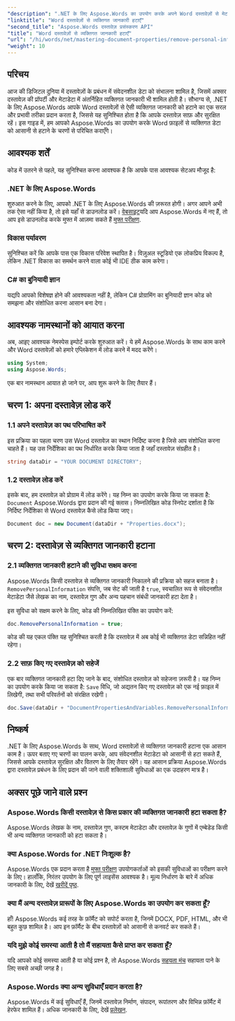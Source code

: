 ```yaml
---
"description": ".NET के लिए Aspose.Words का उपयोग करके अपने Word दस्तावेज़ों से मेटाडेटा और लेखक विवरण सहित व्यक्तिगत जानकारी को हटाने का तरीका जानें।"
"linktitle": "Word दस्तावेज़ों से व्यक्तिगत जानकारी हटाएँ"
"second_title": "Aspose.Words दस्तावेज़ प्रसंस्करण API"
"title": "Word दस्तावेज़ों से व्यक्तिगत जानकारी हटाएँ"
"url": "/hi/words/net/mastering-document-properties/remove-personal-information-word-document/"
"weight": 10
---
```


## परिचय

आज की डिजिटल दुनिया में दस्तावेज़ों के प्रबंधन में संवेदनशील डेटा को संभालना शामिल है, जिसमें अक्सर दस्तावेज़ की प्रॉपर्टी और मेटाडेटा में अंतर्निहित व्यक्तिगत जानकारी भी शामिल होती है। सौभाग्य से, .NET के लिए Aspose.Words आपके Word दस्तावेज़ों से ऐसी व्यक्तिगत जानकारी को हटाने का एक सरल और प्रभावी तरीका प्रदान करता है, जिससे यह सुनिश्चित होता है कि आपके दस्तावेज़ साफ़ और सुरक्षित रहें। इस गाइड में, हम आपको Aspose.Words का उपयोग करके Word फ़ाइलों से व्यक्तिगत डेटा को आसानी से हटाने के चरणों से परिचित कराएँगे।

## आवश्यक शर्तें

कोड में उतरने से पहले, यह सुनिश्चित करना आवश्यक है कि आपके पास आवश्यक सेटअप मौजूद है:

### .NET के लिए Aspose.Words

शुरुआत करने के लिए, आपको .NET के लिए Aspose.Words की ज़रूरत होगी। अगर आपने अभी तक ऐसा नहीं किया है, तो इसे यहाँ से डाउनलोड करें। [वेबसाइट](https://releases.aspose.com/words/net/)यदि आप Aspose.Words में नए हैं, तो आप इसे डाउनलोड करके मुफ्त में आज़मा सकते हैं [मुफ्त परीक्षण](https://releases.aspose.com/).

### विकास पर्यावरण

सुनिश्चित करें कि आपके पास एक विकास परिवेश स्थापित है। विज़ुअल स्टूडियो एक लोकप्रिय विकल्प है, लेकिन .NET विकास का समर्थन करने वाला कोई भी IDE ठीक काम करेगा।

### C# का बुनियादी ज्ञान

यद्यपि आपको विशेषज्ञ होने की आवश्यकता नहीं है, लेकिन C# प्रोग्रामिंग का बुनियादी ज्ञान कोड को समझना और संशोधित करना आसान बना देगा।

## आवश्यक नामस्थानों को आयात करना

अब, आइए आवश्यक नेमस्पेस इम्पोर्ट करके शुरुआत करें। ये हमें Aspose.Words के साथ काम करने और Word दस्तावेज़ों को हमारे एप्लिकेशन में लोड करने में मदद करेंगे।

```csharp
using System;
using Aspose.Words;
```

एक बार नामस्थान आयात हो जाने पर, आप शुरू करने के लिए तैयार हैं।

## चरण 1: अपना दस्तावेज़ लोड करें

### 1.1 अपने दस्तावेज़ का पथ परिभाषित करें

इस प्रक्रिया का पहला चरण उस Word दस्तावेज़ का स्थान निर्दिष्ट करना है जिसे आप संशोधित करना चाहते हैं। यह उस निर्देशिका का पथ निर्धारित करके किया जाता है जहाँ दस्तावेज़ संग्रहीत है।

```csharp
string dataDir = "YOUR DOCUMENT DIRECTORY";
```

### 1.2 दस्तावेज़ लोड करें

इसके बाद, हम दस्तावेज़ को प्रोग्राम में लोड करेंगे। यह निम्न का उपयोग करके किया जा सकता है: `Document` Aspose.Words द्वारा प्रदान की गई क्लास। निम्नलिखित कोड स्निपेट दर्शाता है कि निर्दिष्ट निर्देशिका से Word दस्तावेज़ कैसे लोड किया जाए।

```csharp
Document doc = new Document(dataDir + "Properties.docx");
```

## चरण 2: दस्तावेज़ से व्यक्तिगत जानकारी हटाना

### 2.1 व्यक्तिगत जानकारी हटाने की सुविधा सक्षम करना

Aspose.Words किसी दस्तावेज़ से व्यक्तिगत जानकारी निकालने की प्रक्रिया को सहज बनाता है। `RemovePersonalInformation` संपत्ति, जब सेट की जाती है `true`, स्वचालित रूप से संवेदनशील मेटाडेटा जैसे लेखक का नाम, दस्तावेज़ गुण और अन्य पहचान संबंधी जानकारी हटा देता है।

इस सुविधा को सक्षम करने के लिए, कोड की निम्नलिखित पंक्ति का उपयोग करें:

```csharp
doc.RemovePersonalInformation = true;
```

कोड की यह एकल पंक्ति यह सुनिश्चित करती है कि दस्तावेज़ में अब कोई भी व्यक्तिगत डेटा सन्निहित नहीं रहेगा।

### 2.2 साफ़ किए गए दस्तावेज़ को सहेजें

एक बार व्यक्तिगत जानकारी हटा दिए जाने के बाद, संशोधित दस्तावेज़ को सहेजना ज़रूरी है। यह निम्न का उपयोग करके किया जा सकता है: `Save` विधि, जो अद्यतन किए गए दस्तावेज़ को एक नई फ़ाइल में लिखेगी, तथा सभी परिवर्तनों को संरक्षित रखेगी।

```csharp
doc.Save(dataDir + "DocumentPropertiesAndVariables.RemovePersonalInformation.docx");
```

## निष्कर्ष

.NET के लिए Aspose.Words के साथ, Word दस्तावेज़ों से व्यक्तिगत जानकारी हटाना एक आसान काम है। ऊपर बताए गए चरणों का पालन करके, आप संवेदनशील मेटाडेटा को आसानी से हटा सकते हैं, जिससे आपके दस्तावेज़ सुरक्षित और वितरण के लिए तैयार रहेंगे। यह आसान प्रक्रिया Aspose.Words द्वारा दस्तावेज़ प्रबंधन के लिए प्रदान की जाने वाली शक्तिशाली सुविधाओं का एक उदाहरण मात्र है।

## अक्सर पूछे जाने वाले प्रश्न

### Aspose.Words किसी दस्तावेज़ से किस प्रकार की व्यक्तिगत जानकारी हटा सकता है?

Aspose.Words लेखक के नाम, दस्तावेज़ गुण, कस्टम मेटाडेटा और दस्तावेज़ के गुणों में एम्बेडेड किसी भी अन्य व्यक्तिगत जानकारी को हटा सकता है।

### क्या Aspose.Words for .NET निःशुल्क है?

Aspose.Words एक प्रदान करता है [मुफ्त परीक्षण](https://releases.aspose.com/) उपयोगकर्ताओं को इसकी सुविधाओं का परीक्षण करने के लिए। हालाँकि, निरंतर उपयोग के लिए पूर्ण लाइसेंस आवश्यक है। मूल्य निर्धारण के बारे में अधिक जानकारी के लिए, देखें [खरीदें पृष्ठ](https://purchase.aspose.com/buy).

### क्या मैं अन्य दस्तावेज़ प्रारूपों के लिए Aspose.Words का उपयोग कर सकता हूँ?

हाँ! Aspose.Words कई तरह के फ़ॉर्मैट को सपोर्ट करता है, जिनमें DOCX, PDF, HTML, और भी बहुत कुछ शामिल है। आप इन फ़ॉर्मैट के बीच दस्तावेज़ों को आसानी से कनवर्ट कर सकते हैं।

### यदि मुझे कोई समस्या आती है तो मैं सहायता कैसे प्राप्त कर सकता हूँ?

यदि आपको कोई समस्या आती है या कोई प्रश्न है, तो Aspose.Words [सहयता मंच](https://forum.aspose.com/c/words/8) सहायता पाने के लिए सबसे अच्छी जगह है।

### Aspose.Words क्या अन्य सुविधाएँ प्रदान करता है?

Aspose.Words में कई सुविधाएँ हैं, जिनमें दस्तावेज़ निर्माण, संपादन, रूपांतरण और विभिन्न फ़ॉर्मैट में हेरफेर शामिल हैं। अधिक जानकारी के लिए, देखें [प्रलेखन](https://reference.aspose.com/words/net/).
